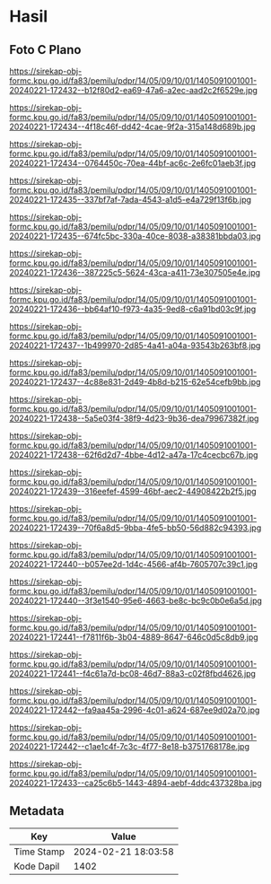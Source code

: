 # Hasil

## Foto C Plano

https://sirekap-obj-formc.kpu.go.id/fa83/pemilu/pdpr/14/05/09/10/01/1405091001001-20240221-172432--b12f80d2-ea69-47a6-a2ec-aad2c2f6529e.jpg

https://sirekap-obj-formc.kpu.go.id/fa83/pemilu/pdpr/14/05/09/10/01/1405091001001-20240221-172434--4f18c46f-dd42-4cae-9f2a-315a148d689b.jpg

https://sirekap-obj-formc.kpu.go.id/fa83/pemilu/pdpr/14/05/09/10/01/1405091001001-20240221-172434--0764450c-70ea-44bf-ac6c-2e6fc01aeb3f.jpg

https://sirekap-obj-formc.kpu.go.id/fa83/pemilu/pdpr/14/05/09/10/01/1405091001001-20240221-172435--337bf7af-7ada-4543-a1d5-e4a729f13f6b.jpg

https://sirekap-obj-formc.kpu.go.id/fa83/pemilu/pdpr/14/05/09/10/01/1405091001001-20240221-172435--674fc5bc-330a-40ce-8038-a38381bbda03.jpg

https://sirekap-obj-formc.kpu.go.id/fa83/pemilu/pdpr/14/05/09/10/01/1405091001001-20240221-172436--387225c5-5624-43ca-a411-73e307505e4e.jpg

https://sirekap-obj-formc.kpu.go.id/fa83/pemilu/pdpr/14/05/09/10/01/1405091001001-20240221-172436--bb64af10-f973-4a35-9ed8-c6a91bd03c9f.jpg

https://sirekap-obj-formc.kpu.go.id/fa83/pemilu/pdpr/14/05/09/10/01/1405091001001-20240221-172437--1b499970-2d85-4a41-a04a-93543b263bf8.jpg

https://sirekap-obj-formc.kpu.go.id/fa83/pemilu/pdpr/14/05/09/10/01/1405091001001-20240221-172437--4c88e831-2d49-4b8d-b215-62e54cefb9bb.jpg

https://sirekap-obj-formc.kpu.go.id/fa83/pemilu/pdpr/14/05/09/10/01/1405091001001-20240221-172438--5a5e03f4-38f9-4d23-9b36-dea79967382f.jpg

https://sirekap-obj-formc.kpu.go.id/fa83/pemilu/pdpr/14/05/09/10/01/1405091001001-20240221-172438--62f6d2d7-4bbe-4d12-a47a-17c4cecbc67b.jpg

https://sirekap-obj-formc.kpu.go.id/fa83/pemilu/pdpr/14/05/09/10/01/1405091001001-20240221-172439--316eefef-4599-46bf-aec2-44908422b2f5.jpg

https://sirekap-obj-formc.kpu.go.id/fa83/pemilu/pdpr/14/05/09/10/01/1405091001001-20240221-172439--70f6a8d5-9bba-4fe5-bb50-56d882c94393.jpg

https://sirekap-obj-formc.kpu.go.id/fa83/pemilu/pdpr/14/05/09/10/01/1405091001001-20240221-172440--b057ee2d-1d4c-4566-af4b-7605707c39c1.jpg

https://sirekap-obj-formc.kpu.go.id/fa83/pemilu/pdpr/14/05/09/10/01/1405091001001-20240221-172440--3f3e1540-95e6-4663-be8c-bc9c0b0e6a5d.jpg

https://sirekap-obj-formc.kpu.go.id/fa83/pemilu/pdpr/14/05/09/10/01/1405091001001-20240221-172441--f7811f6b-3b04-4889-8647-646c0d5c8db9.jpg

https://sirekap-obj-formc.kpu.go.id/fa83/pemilu/pdpr/14/05/09/10/01/1405091001001-20240221-172441--f4c61a7d-bc08-46d7-88a3-c02f8fbd4626.jpg

https://sirekap-obj-formc.kpu.go.id/fa83/pemilu/pdpr/14/05/09/10/01/1405091001001-20240221-172442--fa9aa45a-2996-4c01-a624-687ee9d02a70.jpg

https://sirekap-obj-formc.kpu.go.id/fa83/pemilu/pdpr/14/05/09/10/01/1405091001001-20240221-172442--c1ae1c4f-7c3c-4f77-8e18-b3751768178e.jpg

https://sirekap-obj-formc.kpu.go.id/fa83/pemilu/pdpr/14/05/09/10/01/1405091001001-20240221-172433--ca25c6b5-1443-4894-aebf-4ddc437328ba.jpg


## Metadata

| Key        | Value               |
| ---------- | ------------------- |
| Time Stamp | 2024-02-21 18:03:58 |
| Kode Dapil | 1402                |



